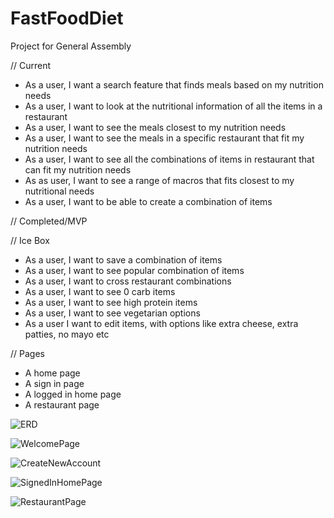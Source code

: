 # FastFoodDiet
Project for General Assembly

// Current
* As a user, I want a search feature that finds meals based on my nutrition needs
* As a user, I want to look at the nutritional information of all the items in a restaurant
* As a user, I want to see the meals closest to my nutrition needs
* As a user, I want to see the meals in a specific restaurant that fit my nutrition needs
* As a user, I want to see all the combinations of items in restaurant that can fit my nutrition needs
* As as user, I want to see a range of macros that fits closest to my nutritional needs
* As a user, I want to be able to create a combination of items



// Completed/MVP

// Ice Box

* As a user, I want to save a combination of items
* As a user, I want to see popular combination of items
* As a user, I want to cross restaurant combinations
* As a user, I want to see 0 carb items
* As a user,  I want to see high protein items
* As a user, I want to see vegetarian options
* As a user I want to edit items, with options like extra cheese, extra patties, no mayo etc


// Pages
* A home page
* A sign in page
* A logged in home page
* A restaurant page

![ERD](https://github.com/WahidSiddiqi/FastFoodDiet/assets/12146715/0c5f192f-fd48-4ce0-beb3-a38ce05b2a9d)


![WelcomePage](https://github.com/WahidSiddiqi/FastFoodDiet/assets/12146715/16a0460d-fd2d-48ed-aecb-d3534092c47d)


![CreateNewAccount](https://github.com/WahidSiddiqi/FastFoodDiet/assets/12146715/af537de3-ccb4-47a8-a572-8b79a671db5e)


![SignedInHomePage](https://github.com/WahidSiddiqi/FastFoodDiet/assets/12146715/8ebc0809-92d5-418e-9ffb-aff32868c608)


![RestaurantPage](https://github.com/WahidSiddiqi/FastFoodDiet/assets/12146715/eabd2412-cbd3-4ba3-9ea5-1efd19a8a7d7)


